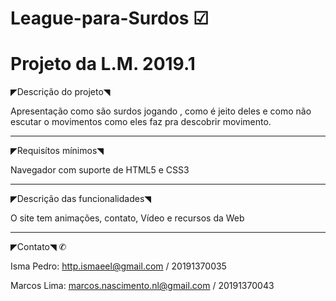 # League-para-Surdos ☑
# Projeto da L.M. 2019.1 

◤Descrição do projeto◥

Apresentação como são surdos jogando , como é jeito deles e como não escutar o movimentos como eles faz pra descobrir movimento.


-------------------------------------------------------------------------------------------------------------------------------------

◤Requisítos mínimos◥

Navegador com suporte de HTML5 e CSS3

-------------------------------------------------------------------------------------------------------------------------------------

◤Descrição das funcionalidades◥

O site tem animações, contato, Vídeo e recursos da Web

-------------------------------------------------------------------------------------------------------------------------------------

◤Contato◥ ✆

Isma Pedro: http.ismaeel@gmail.com             /  20191370035

Marcos Lima: marcos.nascimento.nl@gmail.com   /   20191370043
